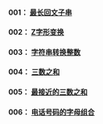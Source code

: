 #### 001： <a href="001_最长回文子串.md">最长回文子串</a>

#### 002： <a href="002_Z字形变换.md">Z字形变换</a>

#### 003： <a href="003_字符串转换整数.md">字符串转换整数</a>

#### 004： <a href="004_三数之和.md">三数之和</a>

#### 005： <a href="005_最接近的三数之和.md">最接近的三数之和</a>

#### 006： <a href="006_电话号码的字母组合.md">电话号码的字母组合</a>
